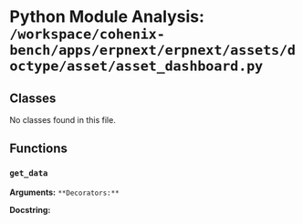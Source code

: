 # Python Module Analysis: `/workspace/cohenix-bench/apps/erpnext/erpnext/assets/doctype/asset/asset_dashboard.py`

## Classes

No classes found in this file.


## Functions

### `get_data`
**Arguments:** ``
**Decorators:** ``

**Docstring:**
```

```

